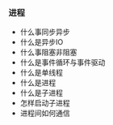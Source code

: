 ### 进程
- 什么事同步异步
- 什么是异步IO
- 什么事阻塞非阻塞
- 什么是事件循环与事件驱动
- 什么是单线程
- 什么是进程
- 什么是子进程
- 怎样启动子进程
- 进程间如何通信



